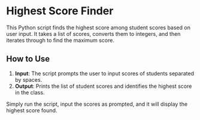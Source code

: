 # Highest Score Finder

This Python script finds the highest score among student scores based on user input. It takes a list of scores, converts them to integers, and then iterates through to find the maximum score.

## How to Use

1. **Input**: The script prompts the user to input scores of students separated by spaces.
2. **Output**: Prints the list of student scores and identifies the highest score in the class.

Simply run the script, input the scores as prompted, and it will display the highest score found.

